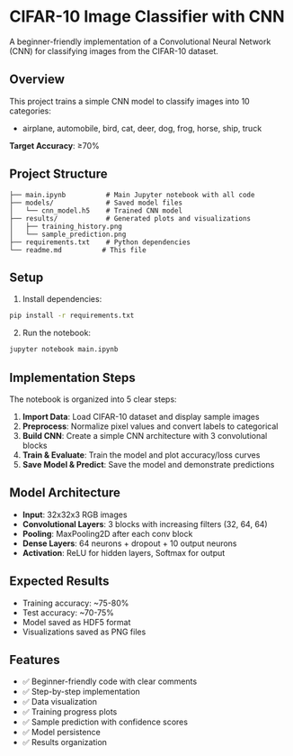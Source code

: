# CIFAR-10 Image Classifier with CNN

A beginner-friendly implementation of a Convolutional Neural Network (CNN) for classifying images from the CIFAR-10 dataset.

## Overview

This project trains a simple CNN model to classify images into 10 categories:
- airplane, automobile, bird, cat, deer, dog, frog, horse, ship, truck

**Target Accuracy**: ≥70%

## Project Structure

```
├── main.ipynb          # Main Jupyter notebook with all code
├── models/             # Saved model files
│   └── cnn_model.h5    # Trained CNN model
├── results/            # Generated plots and visualizations
│   ├── training_history.png
│   └── sample_prediction.png
├── requirements.txt    # Python dependencies
└── readme.md          # This file
```

## Setup

1. Install dependencies:
```bash
pip install -r requirements.txt
```

2. Run the notebook:
```bash
jupyter notebook main.ipynb
```

## Implementation Steps

The notebook is organized into 5 clear steps:

1. **Import Data**: Load CIFAR-10 dataset and display sample images
2. **Preprocess**: Normalize pixel values and convert labels to categorical
3. **Build CNN**: Create a simple CNN architecture with 3 convolutional blocks
4. **Train & Evaluate**: Train the model and plot accuracy/loss curves
5. **Save Model & Predict**: Save the model and demonstrate predictions

## Model Architecture

- **Input**: 32x32x3 RGB images
- **Convolutional Layers**: 3 blocks with increasing filters (32, 64, 64)
- **Pooling**: MaxPooling2D after each conv block
- **Dense Layers**: 64 neurons + dropout + 10 output neurons
- **Activation**: ReLU for hidden layers, Softmax for output

## Expected Results

- Training accuracy: ~75-80%
- Test accuracy: ~70-75%
- Model saved as HDF5 format
- Visualizations saved as PNG files

## Features

- ✅ Beginner-friendly code with clear comments
- ✅ Step-by-step implementation
- ✅ Data visualization
- ✅ Training progress plots
- ✅ Sample prediction with confidence scores
- ✅ Model persistence
- ✅ Results organization
